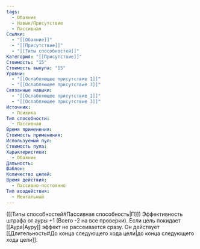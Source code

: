```yaml
---
tags:
  - Обаяние
  - Навык/Присутствие
  - Пассивная
Ссылки:
  - "[[Обаяние]]"
  - "[[Присутствие]]"
  - "[[Типы способностей]]"
Категория: "[[Присутствие]]"
Стоимость: "15"
Стоимость выкупа: "15"
Уровни:
  - "[[Ослабляющее присутствие 1]]"
  - "[[Ослабляющее присутствие 3]]"
Связанные навыки:
  - "[[Ослабляющее присутствие 1]]"
  - "[[Ослабляющее присутствие 3]]"
Источник:
  - Психика
Тип способности:
  - Пассивная
Время применения: 
Стоимость применения: 
Используемый пул: 
Стоимость пула: 
Характеристики:
  - Обаяние
Дальность: 
Шаблон: 
Количество целей: 
Время действия:
  - Пассивно-постоянно
Тип воздействия:
  - Ментальный
---
```

([[Типы способностей#Пассивная способность|П]]) Эффективность штрафа от ауры +1 (Всего -2 на все проверки). Если цель покидает [[Аура|Ауру]] эффект не рассеивается сразу. Он действует [[Длительность#До конца следующего хода цели|до конца следующего хода цели]].